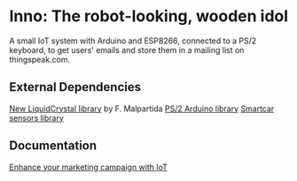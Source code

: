 # Inno: The robot-looking, wooden idol
A small IoT system with Arduino and ESP8266, connected to a PS/2 keyboard, to get users' emails and store them in a mailing list on thingspeak.com.

## External Dependencies
[New LiquidCrystal library](https://bitbucket.org/fmalpartida/new-liquidcrystal/wiki/Home) by F. Malpartida
[PS/2 Arduino library](http://www.pjrc.com/teensy/td_libs_PS2Keyboard.html)
[Smartcar sensors library](https://github.com/platisd/smartcar_sensors)

## Documentation
[Enhance your marketing campaign with IoT](https://platis.solutions/blog/2015/11/02/iot-marketing-campaign/)
